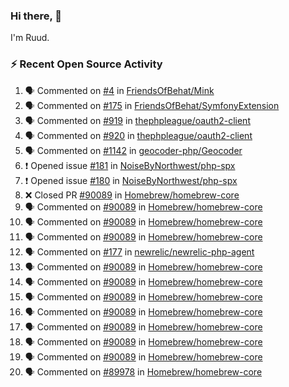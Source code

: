 ### Hi there, 👋

I'm Ruud.
 
### :zap: Recent Open Source Activity

<!--START_SECTION:activity-->
1. 🗣 Commented on [#4](https://github.com/FriendsOfBehat/Mink/issues/4) in [FriendsOfBehat/Mink](https://github.com/FriendsOfBehat/Mink)
2. 🗣 Commented on [#175](https://github.com/FriendsOfBehat/SymfonyExtension/issues/175) in [FriendsOfBehat/SymfonyExtension](https://github.com/FriendsOfBehat/SymfonyExtension)
3. 🗣 Commented on [#919](https://github.com/thephpleague/oauth2-client/issues/919) in [thephpleague/oauth2-client](https://github.com/thephpleague/oauth2-client)
4. 🗣 Commented on [#920](https://github.com/thephpleague/oauth2-client/issues/920) in [thephpleague/oauth2-client](https://github.com/thephpleague/oauth2-client)
5. 🗣 Commented on [#1142](https://github.com/geocoder-php/Geocoder/issues/1142) in [geocoder-php/Geocoder](https://github.com/geocoder-php/Geocoder)
6. ❗️ Opened issue [#181](https://github.com/NoiseByNorthwest/php-spx/issues/181) in [NoiseByNorthwest/php-spx](https://github.com/NoiseByNorthwest/php-spx)
7. ❗️ Opened issue [#180](https://github.com/NoiseByNorthwest/php-spx/issues/180) in [NoiseByNorthwest/php-spx](https://github.com/NoiseByNorthwest/php-spx)
8. ❌ Closed PR [#90089](https://github.com/Homebrew/homebrew-core/pull/90089) in [Homebrew/homebrew-core](https://github.com/Homebrew/homebrew-core)
9. 🗣 Commented on [#90089](https://github.com/Homebrew/homebrew-core/issues/90089) in [Homebrew/homebrew-core](https://github.com/Homebrew/homebrew-core)
10. 🗣 Commented on [#90089](https://github.com/Homebrew/homebrew-core/issues/90089) in [Homebrew/homebrew-core](https://github.com/Homebrew/homebrew-core)
11. 🗣 Commented on [#90089](https://github.com/Homebrew/homebrew-core/issues/90089) in [Homebrew/homebrew-core](https://github.com/Homebrew/homebrew-core)
12. 🗣 Commented on [#177](https://github.com/newrelic/newrelic-php-agent/issues/177) in [newrelic/newrelic-php-agent](https://github.com/newrelic/newrelic-php-agent)
13. 🗣 Commented on [#90089](https://github.com/Homebrew/homebrew-core/issues/90089) in [Homebrew/homebrew-core](https://github.com/Homebrew/homebrew-core)
14. 🗣 Commented on [#90089](https://github.com/Homebrew/homebrew-core/issues/90089) in [Homebrew/homebrew-core](https://github.com/Homebrew/homebrew-core)
15. 🗣 Commented on [#90089](https://github.com/Homebrew/homebrew-core/issues/90089) in [Homebrew/homebrew-core](https://github.com/Homebrew/homebrew-core)
16. 🗣 Commented on [#90089](https://github.com/Homebrew/homebrew-core/issues/90089) in [Homebrew/homebrew-core](https://github.com/Homebrew/homebrew-core)
17. 🗣 Commented on [#90089](https://github.com/Homebrew/homebrew-core/issues/90089) in [Homebrew/homebrew-core](https://github.com/Homebrew/homebrew-core)
18. 🗣 Commented on [#90089](https://github.com/Homebrew/homebrew-core/issues/90089) in [Homebrew/homebrew-core](https://github.com/Homebrew/homebrew-core)
19. 🗣 Commented on [#90089](https://github.com/Homebrew/homebrew-core/issues/90089) in [Homebrew/homebrew-core](https://github.com/Homebrew/homebrew-core)
20. 🗣 Commented on [#89978](https://github.com/Homebrew/homebrew-core/issues/89978) in [Homebrew/homebrew-core](https://github.com/Homebrew/homebrew-core)
<!--END_SECTION:activity-->
